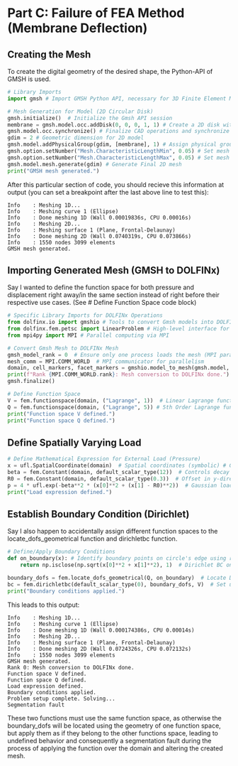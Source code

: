 # Part C: Failure of FEA Method (Membrane Deflection)

## Creating the Mesh
To create the digital geometry of the desired shape, the Python-API of GMSH is used. 

``` python
# Library Imports
import gmsh # Import GMSH Python API, necessary for 3D Finite Element Mesh generation for loading into DOLFINx

# Mesh Generation for Model (2D Circular Disk)
gmsh.initialize()  # Initialize the Gmsh API session
membrane = gmsh.model.occ.addDisk(0, 0, 0, 1, 1) # Create a 2D disk with radius 1 centered at origin
gmsh.model.occ.synchronize() # Finalize CAD operations and synchronize the model
gdim = 2 # Geometric dimension for 2D model
gmsh.model.addPhysicalGroup(gdim, [membrane], 1) # Assign physical group for FEM tagging
gmsh.option.setNumber("Mesh.CharacteristicLengthMin", 0.05) # Set mesh resolution (min)
gmsh.option.setNumber("Mesh.CharacteristicLengthMax", 0.05) # Set mesh resolution (max)
gmsh.model.mesh.generate(gdim) # Generate Final 2D mesh
print("GMSH mesh generated.")
```

After this particular section of code, you should recieve this information at output (you can set a breakpoint after the last above line to test this):
```
Info    : Meshing 1D...
Info    : Meshing curve 1 (Ellipse)
Info    : Done meshing 1D (Wall 0.00019836s, CPU 0.00016s)
Info    : Meshing 2D...
Info    : Meshing surface 1 (Plane, Frontal-Delaunay)
Info    : Done meshing 2D (Wall 0.0740319s, CPU 0.073866s)
Info    : 1550 nodes 3099 elements
GMSH mesh generated.
```

## Importing Generated Mesh (GMSH to DOLFINx)

Say I wanted to define the function space for both pressure and displacement right away/in the same section instead of right before their respective use cases. (See # Define Function Space code block)

```python
# Specific Library Imports for DOLFINx Operations
from dolfinx.io import gmshio # Tools to convert Gmsh models into DOLFINx mesh structures
from dolfinx.fem.petsc import LinearProblem # High-level interface for linear variational problems
from mpi4py import MPI # Parallel computing via MPI

# Convert Gmsh Mesh to DOLFINx Mesh
gmsh_model_rank = 0  # Ensure only one process loads the mesh (MPI parallelism)
mesh_comm = MPI.COMM_WORLD  # MPI communicator for parallelism
domain, cell_markers, facet_markers = gmshio.model_to_mesh(gmsh.model, mesh_comm, gmsh_model_rank, gdim=gdim)
print(f"Rank {MPI.COMM_WORLD.rank}: Mesh conversion to DOLFINx done.")
gmsh.finalize()

# Define Function Space
V = fem.functionspace(domain, ("Lagrange", 1))  # Linear Lagrange function space (scalar field) for displacement
Q = fem.functionspace(domain, ("Lagrange", 5)) # 5th Order Lagrange function space for pressure
print("Function space V defined.")
print("Function space Q defined.")
```

## Define Spatially Varying Load

``` python
# Define Mathematical Expression for External Load (Pressure)
x = ufl.SpatialCoordinate(domain)  # Spatial coordinates (symbolic) # Get symbolic spatial coordinate x = (x[0], x[1])
beta = fem.Constant(domain, default_scalar_type(12))  # Controls decay of load
R0 = fem.Constant(domain, default_scalar_type(0.3))  # Offset in y-direction
p = 4 * ufl.exp(-beta**2 * (x[0]**2 + (x[1] - R0)**2))  # Gaussian load centered at y = R0
print("Load expression defined.")
```

## Establish Boundary Condition (Dirichlet)

Say I also happen to accidentally assign different function spaces to the locate_dofs_geometrical function and dirichletbc function.

```python
# Define/Apply Boundary Conditions
def on_boundary(x): # Identify boundary points on circle's edge using radius check
    return np.isclose(np.sqrt(x[0]**2 + x[1]**2), 1)  # Dirichlet BC on the circle

boundary_dofs = fem.locate_dofs_geometrical(Q, on_boundary)  # Locate DOFs on boundary (hint: this is the erroneous line)
bc = fem.dirichletbc(default_scalar_type(0), boundary_dofs, V)  # Set u = 0 on boundary (clamped)
print("Boundary conditions applied.")
```

This leads to this output:

```
Info    : Meshing 1D...
Info    : Meshing curve 1 (Ellipse)
Info    : Done meshing 1D (Wall 0.000174386s, CPU 0.00014s)
Info    : Meshing 2D...
Info    : Meshing surface 1 (Plane, Frontal-Delaunay)
Info    : Done meshing 2D (Wall 0.0724326s, CPU 0.072132s)
Info    : 1550 nodes 3099 elements
GMSH mesh generated.
Rank 0: Mesh conversion to DOLFINx done.
Function space V defined.
Function space Q defined.
Load expression defined.
Boundary conditions applied.
Problem setup complete. Solving...
Segmentation fault
```

These two functions must use the same function space, as otherwise the boundary_dofs will be located using the geometry of one function space, but apply them as if they belong to the other functions space, leading to undefined behavior and consequently a segmentation fault during the process of applying the function over the domain and altering the created mesh.
